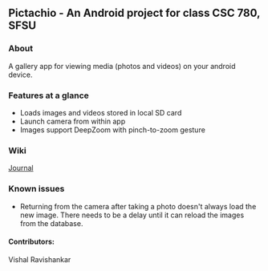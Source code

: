 ## Pictachio - An Android project for class CSC 780, SFSU

### About

A gallery app for viewing media (photos and videos) on your android device.

### Features at a glance

* Loads images and videos stored in local SD card
* Launch camera from within app
* Images support DeepZoom with pinch-to-zoom gesture

### Wiki

[Journal](https://github.com/vshl/Pictachio/wiki/Journal)

### Known issues

* Returning from the camera after taking a photo doesn't always load the new image. There needs to be a delay until it can reload the images from the database.

#### Contributors:

Vishal Ravishankar
